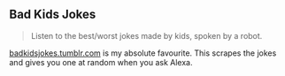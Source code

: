## Bad Kids Jokes

> Listen to the best/worst jokes made by kids, spoken by a robot.

[badkidsjokes.tumblr.com](http://badkidsjokes.tumblr.com) is my absolute favourite. This scrapes the jokes and gives you one at random when you ask Alexa.